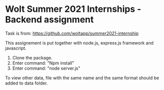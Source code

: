 # Wolt Summer 2021 Internships - Backend assignment

Task is from: https://github.com/woltapp/summer2021-internship

This assignement is put together with node.js, express.js framework and javascript.

1. Clone the package.
2. Enter command: "Npm install"
3. Enter command: "node server.js"

To view other data, file with the same name and the same format should be added to data folder.
